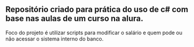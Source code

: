 ## Repositório criado para prática do uso de c# com base nas aulas de um curso na alura.

Foco do projeto é utilizar scripts para modificar o salário e quem pode ou não acessar o sistema interno do banco.
